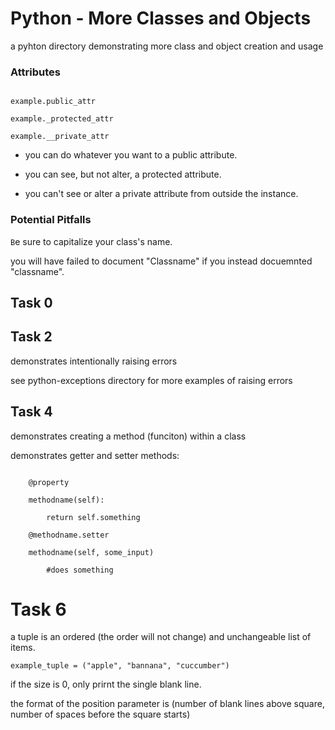 
# Python - More Classes and Objects


a pyhton directory demonstrating more class and object creation and usage

### Attributes

```

example.public_attr

example._protected_attr

example.__private_attr

```

- you can do whatever you want to a public attribute.

- you can see, but not alter, a protected attribute.

- you can't see or alter a private attribute from outside the instance.

### Potential Pitfalls

`B`e sure to capitalize your class's name.

you will have failed to document "Classname" if you instead docuemnted "classname".

## Task 0




## Task 2

demonstrates intentionally raising errors

see python-exceptions directory for more examples of raising errors


## Task 4

demonstrates creating a method (funciton) within a class

demonstrates getter and setter methods:


```

    @property

    methodname(self):

        return self.something

    @methodname.setter

    methodname(self, some_input)

        #does something

```

# Task 6

a tuple is an ordered (the order will not change) and unchangeable list of items.

`example_tuple = ("apple", "bannana", "cuccumber")`

if the size is 0, only prirnt the single blank line.

the format of the position parameter is (number of blank lines above square, number of spaces before the square  starts)
